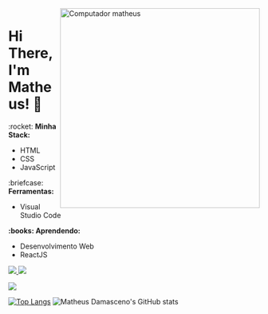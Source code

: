 <img src="https://raw.githubusercontent.com/MicaelliMedeiros/micaellimedeiros/master/image/computer-illustration.png" min-width="400px" max-width="400px" width="400px" align="right" alt="Computador matheus">

# Hi There, I'm Matheus! 👋

<p align="left"> :rocket: <strong>Minha Stack:</strong><br>
  <ul>
    <li>HTML</li>
    <li>CSS</li>
    <li>JavaScript</li>
  </ul>
</p>

<p align="left"> :briefcase: <strong>Ferramentas:</strong>
  <ul>
    <li>Visual Studio Code</li>
  </ul>
</p>

<p align="left" > <strong> :books: Aprendendo:</strong>
  <ul>
    <li>  Desenvolvimento Web</li>
    <li>  ReactJS</li>
  </ul>
</p>

<p align="left">
  <a href="mailto:matheusdjaques@gmail.com" alt="Gmail">
    <img src="https://img.shields.io/badge/-Gmail-red?style=flat&logo=gmail&logoColor=white"/>
  </a>

  <a href="https://www.linkedin.com/in/matheus-damasceno-636845173/" alt="LinkedIn">
    <img src="https://img.shields.io/badge/-LinkedIn-blue?style=flat-square&logo=Linkedin&logoColor=white"/>
  </a>
  
  <a href="https://hits.seeyoufarm.com"><img src="https://hits.seeyoufarm.com/api/count/incr/badge.svg?url=https%3A%2F%2Fgithub.com%2Fgjbae1212%2Fhit-counter&count_bg=%2379C83D&title_bg=%23555555&icon=apachecassandra.svg&icon_color=%23E7E7E7&title=Views&edge_flat=false"/></a>
</p>  
 
[![Top Langs](https://github-readme-stats.vercel.app/api/top-langs/?username=MatheusDamascenoDev&layout=compact)](https://github.com/MatheusDamascenoDev/github-readme-stats) ![Matheus Damasceno's GitHub stats](https://github-readme-stats.vercel.app/api?username=MatheusDamascenoDev&show_icons=true&theme=radical) 
 
 

